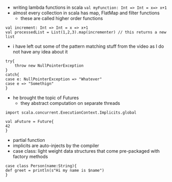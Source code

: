 - writing lambda functions in scala
`val myFunction: Int => Int = x=> x+1`
- almost every collection in scala has map, FlatMap and filter functions
	- these are called higher order functions
```
val increment: Int => Int = x => x+1
val processedList = List(1,2,3).map(incrementer) // this returns a new list
```
- i have left out some of the pattern matching stuff from the video as I do not have any idea about it
```
try{
	throw new NullPointerException
}
catch{
case e: NullPointerException => "Whatever"
case e => "Somethign"
}
```
- he brought the topic of Futures
	- they abstract computation on separate threads
```
import scala.concurrent.ExecutionContext.Implicits.global

val aFuture = Future{
42
}
```
- partial function
- implicits are auto-injects by the compiler
- case class: light weight data structures that come pre-packaged with factory methods
```
case class Person(name:String){
def greet = println(s"Hi my name is $name")
}
```

